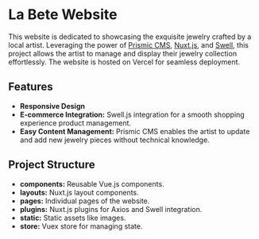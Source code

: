 # La Bete Website

This website is dedicated to showcasing the exquisite jewelry crafted by a local artist. Leveraging the power of [Prismic CMS](https://prismic.io/), [Nuxt.js](https://nuxtjs.org/), and [Swell](https://www.swell.is/), this project allows the artist to manage and display their jewelry collection effortlessly. The website is hosted on Vercel for seamless deployment.

## Features

- **Responsive Design**
- **E-commerce Integration:** Swell.js integration for a smooth shopping experience product management.
- **Easy Content Management:** Prismic CMS enables the artist to update and add new jewelry pieces without technical knowledge.

## Project Structure

- **components:** Reusable Vue.js components.
- **layouts:** Nuxt.js layout components.
- **pages:** Individual pages of the website.
- **plugins:** Nuxt.js plugins for Axios and Swell integration.
- **static:** Static assets like images.
- **store:** Vuex store for managing state.
